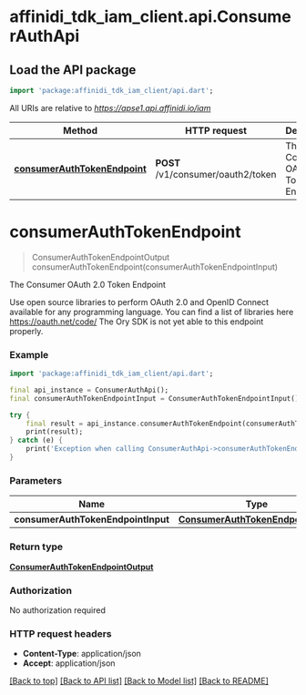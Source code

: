 # affinidi_tdk_iam_client.api.ConsumerAuthApi

## Load the API package

```dart
import 'package:affinidi_tdk_iam_client/api.dart';
```

All URIs are relative to *https://apse1.api.affinidi.io/iam*

| Method                                                                        | HTTP request                       | Description                           |
| ----------------------------------------------------------------------------- | ---------------------------------- | ------------------------------------- |
| [**consumerAuthTokenEndpoint**](ConsumerAuthApi.md#consumerauthtokenendpoint) | **POST** /v1/consumer/oauth2/token | The Consumer OAuth 2.0 Token Endpoint |

# **consumerAuthTokenEndpoint**

> ConsumerAuthTokenEndpointOutput consumerAuthTokenEndpoint(consumerAuthTokenEndpointInput)

The Consumer OAuth 2.0 Token Endpoint

Use open source libraries to perform OAuth 2.0 and OpenID Connect available for any programming language. You can find a list of libraries here https://oauth.net/code/ The Ory SDK is not yet able to this endpoint properly.

### Example

```dart
import 'package:affinidi_tdk_iam_client/api.dart';

final api_instance = ConsumerAuthApi();
final consumerAuthTokenEndpointInput = ConsumerAuthTokenEndpointInput(); // ConsumerAuthTokenEndpointInput | ConsumerAuthTokenEndpoint

try {
    final result = api_instance.consumerAuthTokenEndpoint(consumerAuthTokenEndpointInput);
    print(result);
} catch (e) {
    print('Exception when calling ConsumerAuthApi->consumerAuthTokenEndpoint: $e\n');
}
```

### Parameters

| Name                               | Type                                                                    | Description               | Notes |
| ---------------------------------- | ----------------------------------------------------------------------- | ------------------------- | ----- |
| **consumerAuthTokenEndpointInput** | [**ConsumerAuthTokenEndpointInput**](ConsumerAuthTokenEndpointInput.md) | ConsumerAuthTokenEndpoint |

### Return type

[**ConsumerAuthTokenEndpointOutput**](ConsumerAuthTokenEndpointOutput.md)

### Authorization

No authorization required

### HTTP request headers

- **Content-Type**: application/json
- **Accept**: application/json

[[Back to top]](#) [[Back to API list]](../README.md#documentation-for-api-endpoints) [[Back to Model list]](../README.md#documentation-for-models) [[Back to README]](../README.md)
